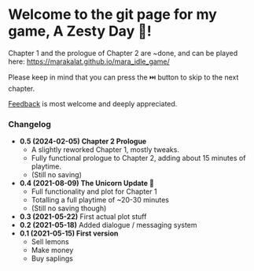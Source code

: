 # Welcome to the git page for my game, A Zesty Day 🍋!
Chapter 1 and the prologue of Chapter 2 are ~done, and can be played here: https://marakalat.github.io/mara_idle_game/

Please keep in mind that you can press the ⏭️ button to skip to the next chapter.

[Feedback](mailto:a.zesty.day@gmail.com) is most welcome and deeply appreciated.

### Changelog
* **0.5 (2024-02-05) Chapter 2 Prologue**
  *  A slightly reworked Chapter 1, mostly tweaks.
  *  Fully functional prologue to Chapter 2, adding about 15 minutes of playtime.
  *  (Still no saving)
* **0.4 (2021-08-09) The Unicorn Update 🦄**
  * Full functionality and plot for Chapter 1
  * Totalling a full playtime of ~20-30 minutes
  * (Still no saving though)
* **0.3 (2021-05-22)** First actual plot stuff
* **0.2 (2021-05-18)** Added dialogue / messaging system
* **0.1 (2021-05-15) First version**
  * Sell lemons
  * Make money
  * Buy saplings